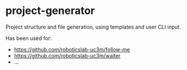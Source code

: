 # project-generator

Project structure and file generation, using templates and user CLI input.

Has been used for:
* https://github.com/roboticslab-uc3m/follow-me
* https://github.com/roboticslab-uc3m/waiter
* ...
